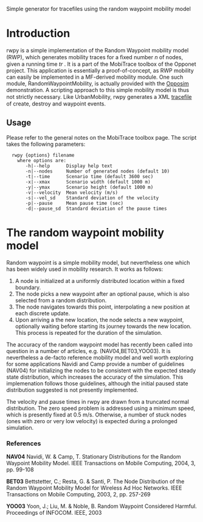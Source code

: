 Simple generator for tracefiles using the random waypoint mobility model

# Introduction #

rwpy is a simple implementation of the Random Waypoint
mobility model (RWP), which generates mobility traces for
a ﬁxed number _n_ of nodes, given a running time _tr_ . It is a part of the MobiTrace toolbox of the Opponet project. This application is essentially a proof-of-concept, as RWP mobility can easily be implemented in a MF-derived mobility module.
One such module, RandomWaypointMobility, is actually provided with the [Opposim](Opposim.md) demonstration. A scripting approach to this simple mobility model is thus
not strictly necessary. Like UrbanMobility, rwpy generates
a XML [traceﬁle](TraceFileFormat.md) of create, destroy and waypoint events.

## Usage ##

Please refer to the general notes on the MobiTrace toolbox page. The script takes the following parameters:
```
  rwpy {options} filename
    where options are:
       -h|--help      Display help text
       -n|--nodes     Number of generated nodes (default 10)
       -t|--time      Scenario time (default 3600 sec)
       -x|--xmax      Scenario width (default 1000 m)
       -y|--ymax      Scenario height (default 1000 m)
       -v|--velocity  Mean velocity (m/s)
       -s|--vel_sd    Standard deviation of the velocity 
       -p|--pause     Mean pause time (sec)
       -d|--pause_sd  Standard deviation of the pause times
```

# The random waypoint mobility model #

Random waypoint is a simple mobility model, but nevertheless one which has been widely used in mobility research. It works as follows:
  1. A node is initialized at a uniformly distributed location within a fixed boundary.
  1. The node picks a new waypoint after an optional pause, which is also selected from a random distribution.
  1. The node navigates towards this point, interpolating a new position at each discrete update.
  1. Upon arriving a the new location, the node selects a new waypoint, optionally waiting before starting its journey towards the new location.
This process is repeated for the duration of the simulation.

The accuracy of the random waypoint model has recently been called into
question in a number of articles, e.g. (NAV04,BET03,YOO03). It is nevertheless a de-facto reference mobility model and well worth exploring for some applications
Navidi and Camp provide a number of guidelines (NAV04) for initializing the nodes to
be consistent with the expected steady state distribution, which increases the accuracy of the simulation. This implemenation follows those guidelines, although the initial paused state distribution suggested is not presently implemented.

The velocity and pause times in rwpy are drawn from a truncated normal distribution.
The zero speed problem is addressed using a minimum speed, which is presently
fixed at 0.5 m/s. Otherwise, a number of stuck nodes (ones with zero or very
low velocity) is expected during a prolonged simulation.

### References ###

**NAV04** Navidi, W. & Camp, T. Stationary Distributions for the Random Waypoint Mobility Model. IEEE Transactions on Mobile Computing, 2004, 3, pp. 99-108

**BET03** Bettstetter, C.; Resta, G. & Santi, P. The Node Distribution of the Random Waypoint Mobility Model for Wireless Ad Hoc Networks. IEEE Transactions on Mobile Computing, 2003, 2, pp. 257-269

**YOO03** Yoon, J.; Liu, M. & Noble, B. Random Waypoint Considered Harmful. Proceedings of INFOCOM. IEEE, 2003